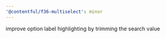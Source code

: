 ```yaml
---
'@contentful/f36-multiselect': minor
---
```


improve option label highlighting by trimming the search value
